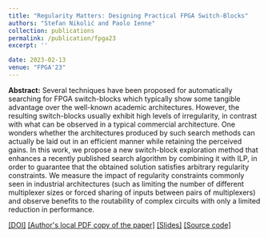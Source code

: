```yaml
---
title: "Regularity Matters: Designing Practical FPGA Switch-Blocks"
authors: "Stefan Nikolić and Paolo Ienne"
collection: publications
permalink: /publication/fpga23
excerpt: ''

date: 2023-02-13
venue: "FPGA'23"
---
```


**Abstract:** Several techniques have been proposed for automatically searching for FPGA switch-blocks which typically show some tangible advantage over the well-known academic architectures. However, the resulting switch-blocks usually exhibit high levels of irregularity, in contrast with what can be observed in a typical commercial architecture. One wonders whether the architectures produced by such search methods can actually be laid out in an efficient manner while retaining the perceived gains. In this work, we propose a new switch-block exploration method that enhances a recently published search algorithm by combining it with ILP, in order to guarantee that the obtained solution satisfies arbitrary regularity constraints. We measure the impact of regularity constraints commonly seen in industrial architectures (such as limiting the number of different multiplexer sizes or forced sharing of inputs between pairs of multiplexers) and observe benefits to the routability of complex circuits with only a limited reduction in performance. 

[[DOI]](https://doi.org/10.1145/3543622.3573192)
[[Author's local PDF copy of the paper]](http://stefannikolicns.github.io/files/Nikolic_and_Ienne___Regularity_Matters_Designing_Practical_FPGA_Switch_Blocks___2023.pdf)
[[Slides]](http://stefannikolicns.github.io/files/fpga23_slides.pdf)
[[Source code]](https://github.com/EPFL-LAP/fpga23-regularity)

